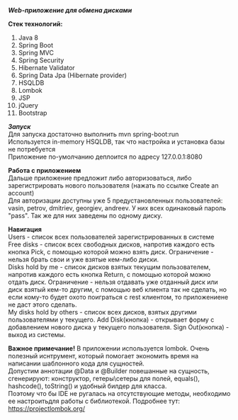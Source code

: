 ***Web-приложение для обмена дисками***

**Стек технологий:**
1. Java 8
2. Spring Boot
3. Spring MVC
4. Spring Security
5. Hibernate Validator
6. Spring Data Jpa (Hibernate provider)
7. HSQLDB
8. Lombok
9. JSP
10. jQuery
11. Bootstrap

***Запуск***  
Для запуска достаточно выполнить mvn spring-boot:run   
Используется in-memory HSQLDB, так что настройка и установка базы не потребуется  
Приложение по-умолчанию деплоится по адресу 127.0.0.1:8080  

****Работа с приложением****  
Дальше приложение предложит либо авторизоваться, либо зарегистрировать нового пользователя (нажать по ссылке Create an account)  
Для авторизации доступны уже 5 предустановленных пользователей: vasin, petrov, dmitriev, georgiev, andreev. У них всех одинаковый пароль "pass". Так же для них заведены по одному диску.  

**Навигация**  
  Users - список всех пользователей зарегистрированных в системе  
  Free disks - список всех свободных дисков, напротив каждого есть кнопка Pick, с помощью которой можно взять диск. Ограничение - нельзя брать свои и уже взятые кем-либо диски.  
  Disks hold by me - список дисков взятых текущим пользователем, напротив каждого есть кнопка Return, с помощью которой можно отдать диск. Ограничение - нельзя отдавать уже отданный диск или диск взятый кем-то другим, с помощью веб клиента так не сделать, но если кому-то будет охото поиграться с rest клиентом, то приложениене не даст этого сделать.  
  My disks hold by others - список всех дисков, взятых другими пользователями у текущего.
  Add Disk(кнопка) - открывает форму с добавлением нового диска у текущего пользователя.
  Sign Out(кнопка) - выход из системы.
  
**Важное примечание!** В приложении используется lombok. Очень полезный иснтрумент, который помогает экономить время на написании шаблонного кода для сущностей.  
Допустим аннотации @Data и @Builder повешанные на сущность, сгенерируют: конструктор, гетеры\сетеры для полей, equals(), hashcode(), toString() и удобный билдер для класса.  
Поэтому что бы IDE не ругалась на отсутствующие методы, необходимо ее настроитьдля работы с библиотекой. Подробнее тут: https://projectlombok.org/




